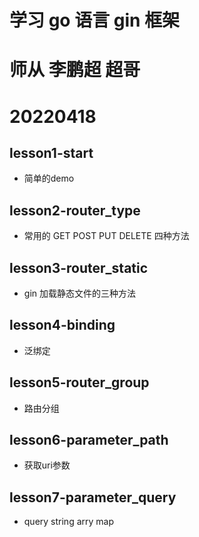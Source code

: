 # 学习 go 语言 gin 框架
# 师从 李鹏超 超哥
# 20220418
## lesson1-start
- 简单的demo
## lesson2-router_type
- 常用的 GET POST PUT DELETE 四种方法
## lesson3-router_static
- gin 加载静态文件的三种方法
## lesson4-binding
- 泛绑定
## lesson5-router_group
- 路由分组
## lesson6-parameter_path
- 获取uri参数
## lesson7-parameter_query
- query string arry map